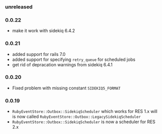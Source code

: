 ### unreleased

### 0.0.22

* make it work with sidekiq 6.4.2


### 0.0.21

* added support for rails 7.0
* added support for specifying `retry_queue` for scheduled jobs
* get rid of depracation warnings from sidekiq 6.4.1

### 0.0.20

* Fixed problem with missing constant `SIDEKIQ5_FORMAT`

### 0.0.19

* `RubyEventStore::Outbox::SidekiqScheduler` which works for RES 1.x will is now called `RubyEventStore::Outbox::LegacySidekiqScheduler`
* `RubyEventStore::Outbox::SidekiqScheduler` is now a scheduler for RES 2.x
